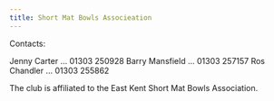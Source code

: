 ```yaml
---
title: Short Mat Bowls Associeation
---
```


Contacts:

Jenny Carter ... 01303 250928
Barry Mansfield ... 01303 257157
Ros Chandler ... 01303 255862

The club is affiliated to the East Kent Short Mat Bowls Association.
